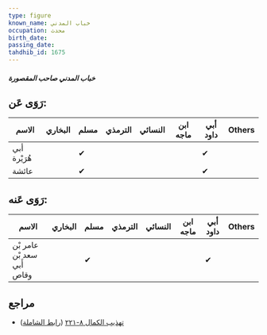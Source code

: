 ```yaml
---
type: figure
known_name: خباب المدني
occupation: محدث
birth_date:
passing_date:
tahdhib_id: 1675
---
```

##### خباب المدني صاحب المقصورة

## رَوَى عَن:
| الاسم        | البخاري | مسلم | الترمذي | النسائي | ابن ماجه | أبي داود | Others |
| ------------ | ------- | ---- | ------- | ------- | -------- | -------- | ------ |
| أبي هُرَيْرة |         | ✔    |         |         |          | ✔        |        |
| عائشة        |         | ✔    |         |         |          | ✔        |        |
## رَوَى عَنه:
| الاسم                      | البخاري | مسلم | الترمذي | النسائي | ابن ماجه | أبي داود | Others |
| -------------------------- | ------- | ---- | ------- | ------- | -------- | -------- | ------ |
| عامر بْن سعد بْن أَبي وقاص |         | ✔    |         |         |          | ✔        |        |
## مراجع
- [تهذيب الكمال ٨-٢٢١](obsidian://open?vault=Tahdhib-al-Kamal&file=Figures/١٦٧٥-خباب%20المدني%20صاحب%20المقصورة) ([رابط الشاملة](https://shamela.ws/book/3722/3932))
